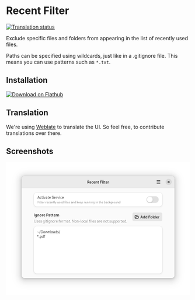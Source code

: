 # Recent Filter

[![Translation status](https://hosted.weblate.org/widgets/recent-filter/-/gui/svg-badge.svg)](https://hosted.weblate.org/engage/recent-filter/)

Exclude specific files and folders from appearing in the list of recently used files.

Paths can be specified using wildcards, just like in a .gitignore file.
This means you can use patterns such as `*.txt`.

## Installation

<a href='https://flathub.org/apps/details/io.github.unrud.RecentFilter'><img width='240' alt='Download on Flathub' src='https://flathub.org/assets/badges/flathub-badge-en.png'/></a>

## Translation

We're using [Weblate](https://hosted.weblate.org/engage/recent-filter/) to translate the UI. So feel free, to contribute translations over there.

## Screenshots

![screenshot](https://raw.githubusercontent.com/Unrud/recent-filter/master/screenshots/1.png)
